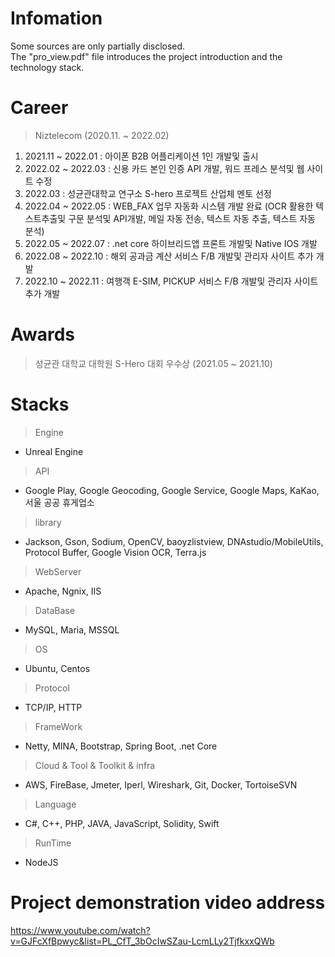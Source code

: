 # Infomation
Some sources are only partially disclosed.   
The "pro_view.pdf" file introduces the project introduction and the technology stack.

# Career
> Niztelecom (2020.11. ~ 2022.02)
1. 2021.11 ~ 2022.01 : 아이폰 B2B 어플리케이션 1인 개발및 출시
2. 2022.02 ~ 2022.03 : 신용 카드 본인 인증 API 개발, 워드 프레스 분석및 웹 사이트 수정
3. 2022.03 : 성균관대학교 연구소 S-hero 프로젝트 산업체 멘토 선정
4. 2022.04 ~ 2022.05 : WEB_FAX 업무 자동화 시스템 개발 완료 (OCR 활용한 텍스트추출및 구문 분석및 API개발, 메일 자동 전송, 텍스트 자동 추출, 텍스트 자동 분석)
5. 2022.05 ~ 2022.07 : .net core 하이브리드앱 프론트 개발및 Native IOS 개발
6. 2022.08 ~ 2022.10 : 해외 공과금 계산 서비스 F/B 개발및 관리자 사이트 추가 개발
7. 2022.10 ~ 2022.11 : 여행객 E-SIM, PICKUP 서비스 F/B 개발및 관리자 사이트 추가 개발

# Awards
> 성균관 대학교 대학원 S-Hero 대회 우수상 (2021.05 ~ 2021.10)


# Stacks
> Engine 
- Unreal Engine

> API
- Google Play, Google Geocoding, Google Service, Google Maps, KaKao, 서울 공공 휴게업소

> library 
- Jackson, Gson, Sodium, OpenCV, baoyzlistview, DNAstudio/MobileUtils, Protocol Buffer, Google Vision OCR, Terra.js 

> WebServer
- Apache, Ngnix, IIS

> DataBase
- MySQL, Maria, MSSQL

> OS
- Ubuntu, Centos

> Protocol
- TCP/IP, HTTP 

> FrameWork
- Netty, MINA, Bootstrap, Spring Boot, .net Core

> Cloud & Tool & Toolkit & infra
- AWS, FireBase, Jmeter, Iperl, Wireshark, Git, Docker, TortoiseSVN

> Language
- C#, C++, PHP, JAVA, JavaScript, Solidity, Swift

> RunTime
- NodeJS
  

# Project demonstration video address
https://www.youtube.com/watch?v=GJFcXfBpwyc&list=PL_CfT_3bOcIwSZau-LcmLLy2TjfkxxQWb
